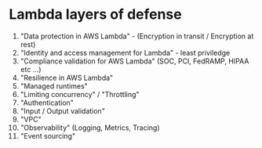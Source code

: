 # Lambda layers of defense

1. "Data protection in AWS Lambda" - (Encryption in transit / Encryption at rest)
2. "Identity and access management for Lambda" - least priviledge
3. "Compliance validation for AWS Lambda" (SOC, PCI, FedRAMP, HIPAA etc ...)
4. "Resilience in AWS Lambda"
5. "Managed runtimes"
6. "Limiting concurrency" / "Throttling"
7. "Authentication"
8. "Input / Output validation"
9. "VPC"
10. "Observability" (Logging, Metrics, Tracing)
11. "Event sourcing"
